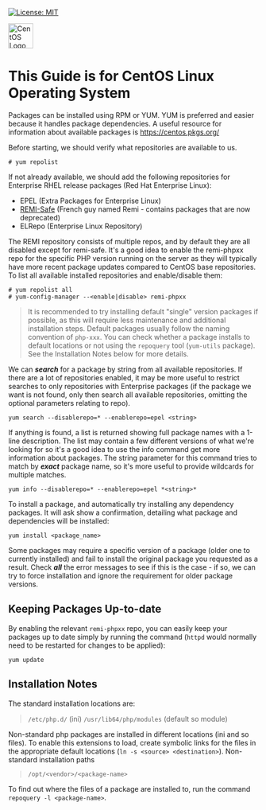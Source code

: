 [![License: MIT](https://img.shields.io/badge/License-MIT-yellow.svg?style=plastic)](https://opensource.org/licenses/MIT)

<img src="https://upload.wikimedia.org/wikipedia/commons/b/bf/Centos-logo-light.svg" height=50 alt="CentOS Logo" />

# This Guide is for CentOS Linux Operating System

Packages can be installed using RPM or YUM. YUM is preferred and easier because it handles package dependencies.
A useful resource for information about available packages is https://centos.pkgs.org/

Before starting, we should verify what repositories are available to us.
```shell
# yum repolist
```

If not already available, we should add the following repositories for Enterprise RHEL release packages (Red Hat
Enterprise Linux):

* EPEL (Extra Packages for Enterprise Linux)
* [REMI-Safe](https://blog.remirepo.net/post/2015/06/02/New-remi-safe-repository-for-EL-7) (French guy named Remi -
contains packages that are now deprecated)
* ELRepo (Enterprise Linux Repository)

The REMI repository consists of multiple repos, and by default they are all disabled except for remi-safe. It's a good
idea to enable the remi-phpxx repo for the specific PHP version running on the server as they will typically have more
recent package updates compared to CentOS base repositories. To list all available installed repositories and
enable/disable them:
```shell
# yum repolist all
# yum-config-manager --<enable|disable> remi-phpxx
```

> It is recommended to try installing default "single" version packages if possible, as this will require less
> maintenance and additional installation steps. Default packages usually follow the naming convention of `php-xxx`.
> You can check whether a package installs to default locations or not using the `repoquery` tool (`yum-utils` package).
> See the Installation Notes below for more details.

We can _**search**_ for a package by string from all available repositories. If there are a lot of repositories enabled,
it may be more useful to restrict searches to only repositories with Enterprise packages (if the package we want is not
found, only then search all available repositories, omitting the optional parameters relating to repo).
```shell
yum search --disablerepo=* --enablerepo=epel <string>
```

If anything is found, a list is returned showing full package names with a 1-line description. The list may contain a
few different versions of what we're looking for so it's a good idea to use the info command get more information about
packages. The string parameter for this command tries to match by _**exact**_ package name, so it's more useful to
provide wildcards for multiple matches.
```shell
yum info --disablerepo=* --enablerepo=epel *<string>*
```

To install a package, and automatically try installing any dependency packages. It will ask show a confirmation,
detailing what package and dependencies will be installed:
```shell
yum install <package_name>
```

Some packages may require a specific version of a package (older one to currently installed) and fail to install the
original package you requested as a result. Check _**all**_ the error messages to see if this is the case - if so, we
can try to force installation and ignore the requirement for older package versions.


## Keeping Packages Up-to-date

By enabling the relevant `remi-phpxx` repo, you can easily keep your packages up to date simply by running the command
(`httpd` would normally need to be restarted for changes to be applied):
```shell
yum update
```

## Installation Notes

The standard installation locations are:

> `/etc/php.d/` (ini)
> `/usr/lib64/php/modules` (default so module)

Non-standard php packages are installed in different locations (ini and so files). To enable this extensions to load,
create symbolic links for the files in the appropriate default locations (`ln -s <source> <destination>`). Non-standard
installation paths

>`/opt/<vendor>/<package-name>`

To find out where the files of a package are installed to, run the command `repoquery -l <package-name>`.
